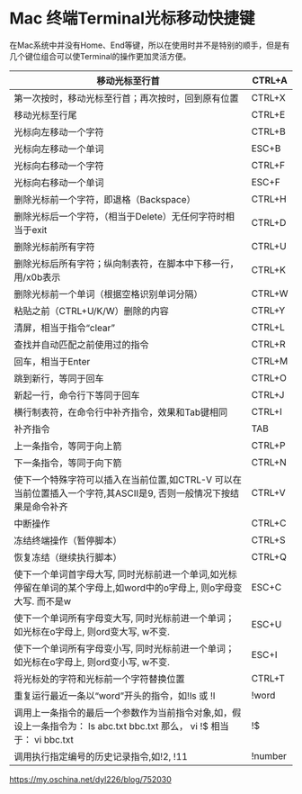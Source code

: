 # Mac 终端Terminal光标移动快捷键



在Mac系统中并没有Home、End等键，所以在使用时并不是特别的顺手，但是有几个键位组合可以使Terminal的操作更加灵活方便。

| 移动光标至行首                                               | CTRL+A  |
| ------------------------------------------------------------ | ------- |
| 第一次按时，移动光标至行首；再次按时，回到原有位置           | CTRL+X  |
| 移动光标至行尾                                               | CTRL+E  |
| 光标向左移动一个字符                                         | CTRL+B  |
| 光标向左移动一个单词                                         | ESC+B   |
| 光标向右移动一个字符                                         | CTRL+F  |
| 光标向右移动一个单词                                         | ESC+F   |
| 删除光标前一个字符，即退格（Backspace）                      | CTRL+H  |
| 删除光标后一个字符，（相当于Delete）无任何字符时相当于exit   | CTRL+D  |
| 删除光标前所有字符                                           | CTRL+U  |
| 删除光标后所有字符；纵向制表符，在脚本中下移一行，用/x0b表示 | CTRL+K  |
| 删除光标前一个单词（根据空格识别单词分隔）                   | CTRL+W  |
| 粘贴之前（CTRL+U/K/W）删除的内容                             | CTRL+Y  |
| 清屏，相当于指令“clear”                                      | CTRL+L  |
| 查找并自动匹配之前使用过的指令                               | CTRL+R  |
| 回车，相当于Enter                                            | CTRL+M  |
| 跳到新行，等同于回车                                         | CTRL+O  |
| 新起一行，命令行下等同于回车                                 | CTRL+J  |
| 横行制表符，在命令行中补齐指令，效果和Tab键相同              | CTRL+I  |
| 补齐指令                                                     | TAB     |
| 上一条指令，等同于向上箭                                     | CTRL+P  |
| 下一条指令，等同于向下箭                                     | CTRL+N  |
| 使下一个特殊字符可以插入在当前位置,如CTRL-V 可以在当前位置插入一个字符,其ASCII是9, 否则一般情况下按结果是命令补齐 | CTRL+V  |
| 中断操作                                                     | CTRL+C  |
| 冻结终端操作（暂停脚本）                                     | CTRL+S  |
| 恢复冻结（继续执行脚本）                                     | CTRL+Q  |
| 使下一个单词首字母大写, 同时光标前进一个单词,如光标停留在单词的某个字母上,如word中的o字母上, 则o字母变大写. 而不是w | ESC+C   |
| 使下一个单词所有字母变大写, 同时光标前进一个单词；如光标在o字母上, 则ord变大写, w不变. | ESC+U   |
| 使下一个单词所有字母变小写, 同时光标前进一个单词；如光标在o字母上, 则ord变小写, w不变. | ESC+I   |
| 将光标处的字符和光标前一个字符替换位置                       | CTRL+T  |
| 重复运行最近一条以“word”开头的指令，如!ls 或 !l              | !word   |
| 调用上一条指令的最后一个参数作为当前指令对象,如，假设上一条指令为： ls abc.txt bbc.txt 那么， vi !$ 相当于： vi bbc.txt | !$      |
| 调用执行指定编号的历史记录指令,如!2, !11                     | !number |







https://my.oschina.net/dyl226/blog/752030